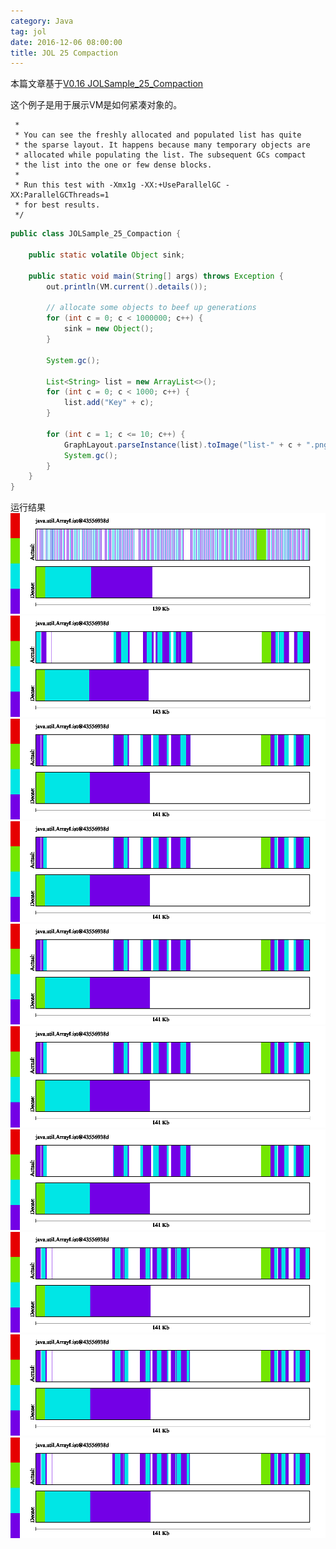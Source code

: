 ```yaml
---
category: Java
tag: jol
date: 2016-12-06 08:00:00
title: JOL 25 Compaction
---
```


本篇文章基于[V0.16 JOLSample_25_Compaction](https://github.com/openjdk/jol/blob/0.16/jol-samples/src/main/java/org/openjdk/jol/samples/JOLSample_25_Compaction.java)

这个例子是用于展示VM是如何紧凑对象的。

     *
     * You can see the freshly allocated and populated list has quite
     * the sparse layout. It happens because many temporary objects are
     * allocated while populating the list. The subsequent GCs compact
     * the list into the one or few dense blocks.
     *
     * Run this test with -Xmx1g -XX:+UseParallelGC -XX:ParallelGCThreads=1
     * for best results.
     */


```java
public class JOLSample_25_Compaction {

    public static volatile Object sink;

    public static void main(String[] args) throws Exception {
        out.println(VM.current().details());

        // allocate some objects to beef up generations
        for (int c = 0; c < 1000000; c++) {
            sink = new Object();
        }

        System.gc();

        List<String> list = new ArrayList<>();
        for (int c = 0; c < 1000; c++) {
            list.add("Key" + c);
        }

        for (int c = 1; c <= 10; c++) {
            GraphLayout.parseInstance(list).toImage("list-" + c + ".png");
            System.gc();
        }
    }
}
```

运行结果
![](https://raw.githubusercontent.com/wangmingco/wangmingco.github.io/main/static/images/jol/25_Compaction/list-1.png)
![](https://raw.githubusercontent.com/wangmingco/wangmingco.github.io/main/static/images/jol/25_Compaction/list-2.png)
![](https://raw.githubusercontent.com/wangmingco/wangmingco.github.io/main/static/images/jol/25_Compaction/list-3.png)
![](https://raw.githubusercontent.com/wangmingco/wangmingco.github.io/main/static/images/jol/25_Compaction/list-4.png)
![](https://raw.githubusercontent.com/wangmingco/wangmingco.github.io/main/static/images/jol/25_Compaction/list-5.png)
![](https://raw.githubusercontent.com/wangmingco/wangmingco.github.io/main/static/images/jol/25_Compaction/list-6.png)
![](https://raw.githubusercontent.com/wangmingco/wangmingco.github.io/main/static/images/jol/25_Compaction/list-7.png)
![](https://raw.githubusercontent.com/wangmingco/wangmingco.github.io/main/static/images/jol/25_Compaction/list-8.png)
![](https://raw.githubusercontent.com/wangmingco/wangmingco.github.io/main/static/images/jol/25_Compaction/list-9.png)
![](https://raw.githubusercontent.com/wangmingco/wangmingco.github.io/main/static/images/jol/25_Compaction/list-10.png)